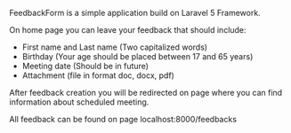 FeedbackForm is a simple application build on Laravel 5 Framework.

On home page you can leave your feedback that should include:
- First name and Last name (Two capitalized words)
- Birthday (Your age should be placed between 17 and 65 years)
- Meeting date (Should be in future)
- Attachment (file in format doc, docx, pdf)

After feedback creation you will be redirected on page where you can find information about scheduled meeting.

All feedback can be found on page localhost:8000/feedbacks